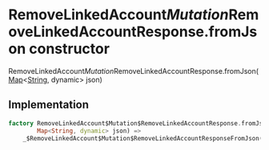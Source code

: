 


# RemoveLinkedAccount$Mutation$RemoveLinkedAccountResponse.fromJson constructor







RemoveLinkedAccount$Mutation$RemoveLinkedAccountResponse.fromJson([Map](https://api.dart.dev/stable/2.12.3/dart-core/Map-class.html)&lt;[String](https://api.dart.dev/stable/2.12.3/dart-core/String-class.html), dynamic> json)





## Implementation

```dart
factory RemoveLinkedAccount$Mutation$RemoveLinkedAccountResponse.fromJson(
        Map<String, dynamic> json) =>
    _$RemoveLinkedAccount$Mutation$RemoveLinkedAccountResponseFromJson(json);
```








